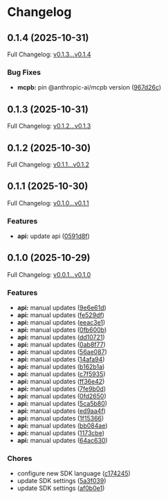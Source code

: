 # Changelog

## 0.1.4 (2025-10-31)

Full Changelog: [v0.1.3...v0.1.4](https://github.com/moonbanking/moonbanking-node/compare/v0.1.3...v0.1.4)

### Bug Fixes

* **mcpb:** pin @anthropic-ai/mcpb version ([967d26c](https://github.com/moonbanking/moonbanking-node/commit/967d26c75249e918fd64b9f440ede78d22db34e4))

## 0.1.3 (2025-10-31)

Full Changelog: [v0.1.2...v0.1.3](https://github.com/moonbanking/moonbanking-node/compare/v0.1.2...v0.1.3)

## 0.1.2 (2025-10-30)

Full Changelog: [v0.1.1...v0.1.2](https://github.com/moonbanking/moonbanking-node/compare/v0.1.1...v0.1.2)

## 0.1.1 (2025-10-30)

Full Changelog: [v0.1.0...v0.1.1](https://github.com/moonbanking/moonbanking-node/compare/v0.1.0...v0.1.1)

### Features

* **api:** update api ([0591d8f](https://github.com/moonbanking/moonbanking-node/commit/0591d8f30c8b3156afecdd9aeda4b732d9f6b0b4))

## 0.1.0 (2025-10-29)

Full Changelog: [v0.0.1...v0.1.0](https://github.com/moonbanking/moonbanking-node/compare/v0.0.1...v0.1.0)

### Features

* **api:** manual updates ([9e6e61d](https://github.com/moonbanking/moonbanking-node/commit/9e6e61d281f83beeb691ddd9e85b7cb2f04fb1f2))
* **api:** manual updates ([fe529df](https://github.com/moonbanking/moonbanking-node/commit/fe529dfc7107928dadbaf13f1ed4532817e3d550))
* **api:** manual updates ([eeac3e1](https://github.com/moonbanking/moonbanking-node/commit/eeac3e1640aba4e108f88616ee8e1272ea9a7cd4))
* **api:** manual updates ([0fb600b](https://github.com/moonbanking/moonbanking-node/commit/0fb600b6c1fa7f690ea7b3f1bc801e6434547292))
* **api:** manual updates ([dd10721](https://github.com/moonbanking/moonbanking-node/commit/dd107218aa43b8000ab06cc287e8dba9a66ec147))
* **api:** manual updates ([0ab8f77](https://github.com/moonbanking/moonbanking-node/commit/0ab8f77481c1466f7b357d880f946679beaf8654))
* **api:** manual updates ([56ae087](https://github.com/moonbanking/moonbanking-node/commit/56ae0870ef18413f6e4b0d923bdd557b04ea305f))
* **api:** manual updates ([14afa94](https://github.com/moonbanking/moonbanking-node/commit/14afa94f75439085b5178d19763a410f36dd8b5c))
* **api:** manual updates ([b162b1a](https://github.com/moonbanking/moonbanking-node/commit/b162b1a6d21f101a1b49ade78a19e76ffb465753))
* **api:** manual updates ([c7f5935](https://github.com/moonbanking/moonbanking-node/commit/c7f593529f5521899f5d0c7c08f4139dae15b4b5))
* **api:** manual updates ([ff36e42](https://github.com/moonbanking/moonbanking-node/commit/ff36e421ab902ea16b220708f027c0b22018b43c))
* **api:** manual updates ([7fe9b0d](https://github.com/moonbanking/moonbanking-node/commit/7fe9b0dd545d05801b12dd1fcf38a83539eb8af9))
* **api:** manual updates ([0fd2650](https://github.com/moonbanking/moonbanking-node/commit/0fd2650f69ae32a0ace87bd781dc3ce8d3d372f6))
* **api:** manual updates ([5ca5b80](https://github.com/moonbanking/moonbanking-node/commit/5ca5b807946ae518b92a5b520e0ab52f7db8da81))
* **api:** manual updates ([ed9aa4f](https://github.com/moonbanking/moonbanking-node/commit/ed9aa4ff3eef413045a8924f6982f8a89f27848a))
* **api:** manual updates ([1f15366](https://github.com/moonbanking/moonbanking-node/commit/1f15366d86d51ff6774661e90dab74262eb25418))
* **api:** manual updates ([bb084ae](https://github.com/moonbanking/moonbanking-node/commit/bb084aef7f204b7aae6f1d655000668bd8b7da81))
* **api:** manual updates ([1173cbe](https://github.com/moonbanking/moonbanking-node/commit/1173cbe4e851ad9624c05bd5a4e33d2076ace84f))
* **api:** manual updates ([64ac630](https://github.com/moonbanking/moonbanking-node/commit/64ac630c5d602fa32943100c88cf9f1c56f32066))


### Chores

* configure new SDK language ([c174245](https://github.com/moonbanking/moonbanking-node/commit/c174245d4be9fa53b2eec3485453f0b0f260d651))
* update SDK settings ([5a3f039](https://github.com/moonbanking/moonbanking-node/commit/5a3f0391dfc4bb3de3e016ef74ddedf59db58f64))
* update SDK settings ([af0b0e1](https://github.com/moonbanking/moonbanking-node/commit/af0b0e153c4e7774f95a7d416d0ba884ad36c4df))
